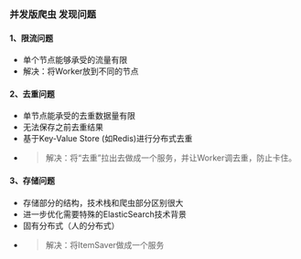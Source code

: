 ### 并发版爬虫 发现问题

#### 1、限流问题
* 单个节点能够承受的流量有限
* 解决：将Worker放到不同的节点
#### 2、去重问题
* 单节点能承受的去重数据量有限
* 无法保存之前去重结果
* 基于Key-Value Store (如Redis)进行分布式去重
* > 解决：将“去重”拉出去做成一个服务，并让Worker调去重，防止卡住。
  > 
#### 3、存储问题
* 存储部分的结构，技术栈和爬虫部分区别很大
* 进一步优化需要特殊的ElasticSearch技术背景
* 固有分布式（人的分布式）
* > 解决：将ItemSaver做成一个服务